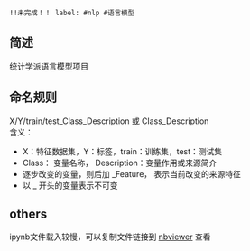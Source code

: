 ```
!!未完成！！ label: #nlp #语言模型 
```
## 简述
统计学派语言模型项目

## 命名规则
X/Y/train/test_Class_Description 或 Class_Description   
含义：     
- X：特征数据集，Y：标签，train：训练集，test：测试集
- Class： 变量名称， Description：变量作用或来源简介
- 逐步改变的变量，则后加 _Feature， 表示当前改变的来源特征
- 以 _ 开头的变量表示不可变

## others
ipynb文件载入较慢，可以复制文件链接到 [nbviewer](https://nbviewer.jupyter.org/) 查看